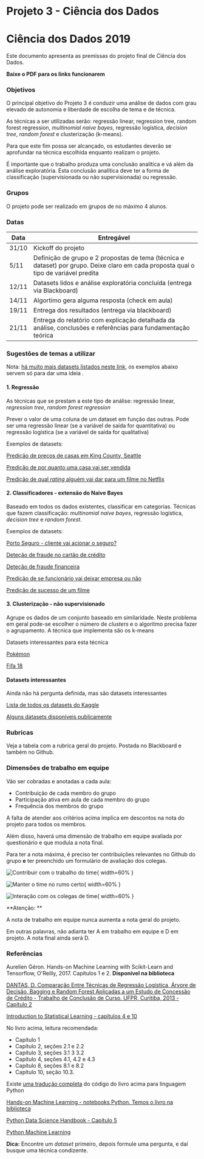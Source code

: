 # Projeto 3 - Ciência dos Dados

# Ciência dos Dados 2019

Este documento apresenta as premissas do projeto final de Ciência dos Dados.

**Baixe o PDF para os links funcionarem**

### Objetivos

O principal objetivo do Projeto 3 é conduzir uma análise de dados com grau elevado de autonomia e liberdade de escolha de tema e de técnica.

As técnicas a ser utilizadas serão: regressão linear, regression tree, random forest regression, *multinomial naive bayes*, regressão logística, *decision tree*, *random forest* e clusterização (k-means).

Para que este fim possa ser alcançado, os estudantes deverão se aprofundar na técnica escolhida enquanto realizam o projeto.

É importante que o trabalho produza uma conclusão analítica e vá além da análise exploratória. Esta conclusão analítica deve ter a forma de classificação (supervisionada ou não supervisionada) ou regressão.


### Grupos

O projeto pode ser realizado em grupos de no máximo 4 alunos.


### Datas

Data | Entregável 
---|------------------------------------------------|
31/10 | Kickoff do projeto
5/11 | Definição de grupo e 2 propostas de tema (técnica e dataset)  por grupo. Deixe claro em cada proposta qual o tipo de variável predita 
12/11 | Datasets lidos e análise exploratória concluída (entrega via Blackboard)
14/11 | Algortimo gera alguma resposta (check em aula)
19/11 | Entrega dos resultados (entrega via blackboard)
21/11 | Entrega do relatório com  explicação detalhada da análise, conclusões e referências para fundamentação teórica

### Sugestões de temas a utilizar

Nota: [há muito mais datasets listados neste link](http://goo.gl/Wva3vA), os exemplos abaixo servem só para dar uma ideia .


#### 1. Regressão

As técnicas que se prestam a este tipo de análise: regressão linear, *regression tree*, *random forest regression*

Prever o valor de uma coluna de um dataset em função das outras. Pode ser uma regressão linear (se  a variável de saída for quantitativa) ou regressão logística (se a variável de saída for qualitativa)

Exemplos de datasets:

[Predição de preços de casas em King County, Seattle](https://www.kaggle.com/harlfoxem/housesalesprediction)

[Predição de por quanto uma casa vai ser vendida](https://www.kaggle.com/c/house-prices-advanced-regression-techniques)

[Predição de qual *rating* alguém vai dar para um filme no Netflix](https://www.kaggle.com/netflix-inc/netflix-prize-data/data)


#### 2. Classificadores - extensão do Naive Bayes

Baseado em todos os dados existentes, classificar em categorias. Técnicas que fazem classificação:   *multinomial naive bayes*, regressão logística, *decision tree* e  *random forest*.

Exemplos de datasets:


[Porto Seguro - cliente vai acionar o seguro?](https://www.kaggle.com/c/porto-seguro-safe-driver-prediction/data)

[Deteção de fraude no cartão de crédito](https://www.kaggle.com/dalpozz/creditcardfraud)

[Deteção de fraude financeira](https://www.kaggle.com/ntnu-testimon/paysim1)

[Predição de se funcionário vai deixar empresa ou não](https://www.kaggle.com/ludobenistant/hr-analytics/data)

[Predição de sucesso de um filme](https://www.kaggle.com/tmdb/tmdb-movie-metadata)



#### 3. Clusterização - não supervisionado

Agrupe os dados de um conjunto baseado em similaridade. Neste problema em geral pode-se escolher o número de *clusters* e o algoritmo precisa fazer o agrupamento. A técnica que implementa são os k-means

Datasets interessantes para esta técnica

[Pokémon](https://www.kaggle.com/abcsds/pokemon)

[Fifa 18](https://www.kaggle.com/thec03u5/fifa-18-demo-player-dataset)

#### Datasets interessantes

Ainda não há pergunta definida, mas são datasets interessantes

[Lista de todos os datasets do Kaggle](https://www.kaggle.com/datasets)

[Alguns datasets disponíveis publicamente](http://goo.gl/Wva3vA)


### Rubricas

Veja a tabela com a rubrica geral do projeto. Postada no Blackboard e também no Github.


### Dimensões de trabalho em equipe

Vão ser cobradas e anotadas a cada aula: 
* Contribuição de cada membro do grupo
* Participação ativa em aula de cada membro do grupo
* Frequência dos membros do grupo

A falta de atender aos critérios acima implica em descontos na nota do projeto para todos os membros.

Além disso, haverá uma dimensão de trabalho em equipe avaliada por questionário e que modula a nota final. 

Para ter a nota máxima, é preciso ter contribuições relevantes no Github do grupo **e** ter preenchido um formulário de avaliação dos colegas.


![Contribuir com o trabalho do time](contribuir_com_trabalho_do_time.png){ width=60% }

![Manter o time no rumo certo](manter_time_rumo_certo.png){ width=60% }

![Interação com os colegas de time](interacao_com_colegas_de_time.png){ width=60% }

**Atenção: **  

A nota de trabalho em equipe nunca aumenta a nota geral do projeto. 

Em outras palavras, não adianta ter A em trabalho em equipe e D em projeto. A nota final ainda será D.



### Referências

Aurelien Géron. Hands-on Machine Learning with Scikit-Learn and Tensorflow, O'Reilly, 2017. Capítulos 1 e 2. **Disponível na biblioteca**

[DANTAS, D. Comparação Entre Técnicas de Regressão Logística, Árvore de Decisão, Bagging e Random Forest Aplicadas a um Estudo de Concessão de Crédito - Trabalho de Conclusão de Curso. UFPR, Curitiba, 2013 - Capítulo 2](http://www.coordest.ufpr.br/wp-content/uploads/2018/12/TCC_DanielEricson.pdf)

[Introduction to Statistical Learning - capítulos 4 e 10](http://faculty.marshall.usc.edu/gareth-james/ISL/ISLR%20Seventh%20Printing.pdf)

No livro acima, leitura recomendada:
* Capítulo 1
* Capítulo 2, seções 2.1 e 2.2
* Capítulo 3, seções 3.1 3 3.2
* Capítulo 4, seções 4.1, 4.2 e 4.3
* Capítulo 8, seções 8.1 e 8.2
* Capítulo 10, seção 10.3.

Existe [uma tradução completa](https://github.com/tdpetrou/Machine-Learning-Books-With-Python/tree/master/Introduction%20to%20Statistical%20Learning
) do código do livro acima para linguagem Python 

[Hands-on Machine Learning - notebooks Python. Temos o livro na biblioteca](https://github.com/ageron/handson-ml)

[Python Data Science Handbook - Capítulo 5](https://jakevdp.github.io/PythonDataScienceHandbook/)

[Python Machine Learning](https://github.com/rasbt/python-machine-learning-book)

**Dica:** Encontre um *dataset* primeiro, depois formule uma pergunta, e daí busque uma técnica condizente.

